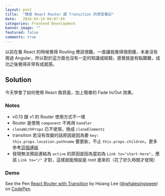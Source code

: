 ```yaml
---
layout: post
title:  "簡易 React Router 跟 Transition 的學習筆記"
date:   2016-03-14 04:07:49
categories: Frontend Development
banner_image: ""
featured: false
comments: true
---
```


以前在看 React 的時候覺得 Routing 應該很難，一直讓我覺得很困擾，本身沒有用過 Angular，所以對於這方面也沒有一定的知識或經驗，感覺就是有點艱難，成功之後覺得非常有成就感。

<!--more-->

## Solution

今天學會了如何使用 React 換頁面，加上簡單的 Fade In/Out 效果。

### Notes

- v0.13 跟 v1 的 Router 使用方式不一樣
- Router 是使用 `component` 不再用 `handler`
- `cloneWithProps` 已不使用，換成 `cloneElements`
- transition 若沒有改變的話原因是因為要 `key: this.props.location.pathname` 要更新，不止 `this.props.children`，更多參考[這個連結](https://facebook.github.io/react/docs/top-level-api.html#react.cloneelement)
- 發現無法預設連結為 `active` 的原因是因為當初為 `Link to="start-here"`，應該 `Link to="/"` 才對，這樣就能預設是 root 進來的（花了好久時間才發現）

### Demo
<p data-height="435" data-theme-id="0" data-slug-hash="JXJBvM" data-default-tab="result" data-user="whalesingswee" class="codepen">See the Pen <a href="http://codepen.io/whalesingswee/pen/JXJBvM/">React Router with Transition</a> by Hsiang Lee (<a href="http://codepen.io/whalesingswee">@whalesingswee</a>) on <a href="http://codepen.io">CodePen</a>.</p>
<script async src="//assets.codepen.io/assets/embed/ei.js"></script>